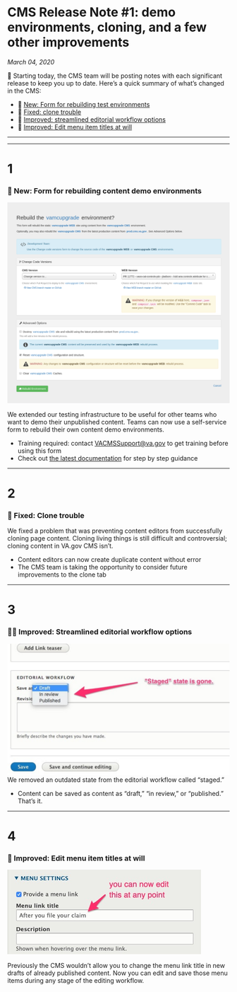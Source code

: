 # CMS Release Note #1: demo environments, cloning, and a few other improvements
*March 04, 2020*

📣 Starting today, the CMS team will be posting notes with each significant release to keep you up to date. Here’s a quick summary of what’s changed in the CMS: 

* 🔄 [New: Form for rebuilding test environments](#1)
* 🔧 [Fixed: clone trouble](#2)
* 🧚 [Improved: streamlined editorial workflow options](#3)
* 🥢 [Improved: Edit menu item titles at will](#4)

---

---

# 1 

### 🔄 New: Form for rebuilding content demo environments

![content demo environment](https://github.com/department-of-veterans-affairs/va.gov-cms/blob/master/product-release-notes/screenshots/1-rebuild-form.png "content demo environment")

We extended our testing infrastructure to be useful for other teams who want to demo their unpublished content. Teams can now use a self-service form to rebuild their own content demo environments. 

* Training required: contact VACMSSupport@va.gov to get training before using this form
* Check out [the latest documentation](https://github.com/department-of-veterans-affairs/va.gov-cms/blob/master/READMES/environments.md#step-by-step-instructions-1) for step by step guidance

---

# 2

### 🔧 Fixed: Clone trouble

We fixed a problem that was preventing content editors from successfully cloning page content. Cloning living things is still difficult and controversial; cloning content in VA.gov CMS isn’t. 

* Content editors can now create duplicate content without error
* The CMS team is taking the opportunity to consider future improvements to the clone tab 

---

# 3

### 🧚🏽 Improved: Streamlined editorial workflow options

![screenshot: editorial workflow options](https://github.com/department-of-veterans-affairs/va.gov-cms/blob/master/product-release-notes/screenshots/1-editorial-workflow-options.png)
We removed an outdated state from the editorial workflow called “staged.”

* Content can be saved as content as “draft,” “in review,” or “published.” That’s it.

---

# 4
### 🥢 Improved: Edit menu item titles at will

![screenshot: menu item titles](https://github.com/department-of-veterans-affairs/va.gov-cms/blob/master/product-release-notes/screenshots/1-menu-item-titles.jpg)

Previously the CMS wouldn’t allow you to change the menu link title in new drafts of already published content. Now you can edit and save those menu items during any stage of the editing workflow. 

